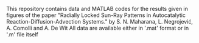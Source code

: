 This repository contains data and MATLAB codes for the results given in figures of the paper "Radially Locked Sun-Ray Patterns in Autocatalytic Reaction-Diffusion-Advection Systems." by S. N. Maharana, L. Negrojević, A. Comolli and A. De Wit
All data are available either in '.mat' format or in '.m' file itself

